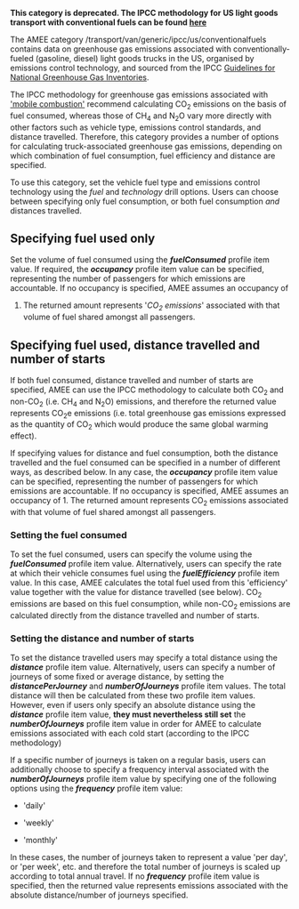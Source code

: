 **This category is deprecated. The IPCC methodology for US light goods
transport with conventional fuels can be found
[here](US_road_transport_by_IPCC)**

The AMEE category /transport/van/generic/ipcc/us/conventionalfuels
contains data on greenhouse gas emissions associated with
conventionally-fueled (gasoline, diesel) light goods trucks in the US,
organised by emissions control technology, and sourced from the IPCC
[Guidelines for National Greenhouse Gas
Inventories](http://www.ipcc-nggip.iges.or.jp/).

The IPCC methodology for greenhouse gas emissions associated with
['mobile
combustion'](http://www.ipcc-nggip.iges.or.jp/public/2006gl/pdf/2_Volume2/V2_3_Ch3_Mobile_Combustion.pdf)
recommend calculating CO<sub>2</sub> emissions on the basis of fuel consumed,
whereas those of CH<sub>4</sub> and N<sub>2</sub>O vary more directly with other
factors such as vehicle type, emissions control standards, and distance
travelled. Therefore, this category provides a number of options for
calculating truck-associated greenhouse gas emissions, depending on
which combination of fuel consumption, fuel efficiency and distance are
specified.

To use this category, set the vehicle fuel type and emissions control
technology using the *fuel* and *technology* drill options. Users can
choose between specifying only fuel consumption, or both fuel
consumption *and* distances travelled.

## Specifying fuel used only

Set the volume of fuel consumed using the ***fuelConsumed*** profile
item value. If required, the ***occupancy*** profile item value can be
specified, representing the number of passengers for which emissions are
accountable. If no occupancy is specified, AMEE assumes an occupancy of
1. The returned amount represents '*CO<sub>2</sub> emissions*' associated with
that volume of fuel shared amongst all passengers.

## Specifying fuel used, distance travelled and number of starts

If both fuel consumed, distance travelled and number of starts are
specified, AMEE can use the IPCC methodology to calculate both CO<sub>2</sub>
and non-CO<sub>2</sub> (i.e. CH<sub>4</sub> and N<sub>2</sub>O) emissions, and therefore the
returned value represents CO<sub>2</sub>e emissions (i.e. total greenhouse gas
emissions expressed as the quantity of CO<sub>2</sub> which would produce the
same global warming effect).

If specifying values for distance and fuel consumption, both the
distance travelled and the fuel consumed can be specified in a number of
different ways, as described below. In any case, the ***occupancy***
profile item value can be specified, representing the number of
passengers for which emissions are accountable. If no occupancy is
specified, AMEE assumes an occupancy of 1. The returned amount
represents CO<sub>2</sub> emissions associated with that volume of fuel shared
amongst all passengers.

### Setting the fuel consumed

To set the fuel consumed, users can specify the volume using the
***fuelConsumed*** profile item value. Alternatively, users can specify
the rate at which their vehicle consumes fuel using the
***fuelEfficiency*** profile item value. In this case, AMEE calculates
the total fuel used from this 'efficiency' value together with the value
for distance travelled (see below). CO<sub>2</sub> emissions are based on this
fuel consumption, while non-CO<sub>2</sub> emissions are calculated directly
from the distance travelled and number of starts.

### Setting the distance and number of starts

To set the distance travelled users may specify a total distance using
the ***distance*** profile item value. Alternatively, users can specify
a number of journeys of some fixed or average distance, by setting the
***distancePerJourney*** and ***numberOfJourneys*** profile item values.
The total distance will then be calculated from these two profile item
values. However, even if users only specify an absolute distance using
the ***distance*** profile item value, **they must nevertheless still
set** the ***numberOfJourneys*** profile item value in order for AMEE to
calculate emissions associated with each cold start (according to the
IPCC methodology)

If a specific number of journeys is taken on a regular basis, users can
additionally choose to specify a frequency interval associated with the
***numberOfJourneys*** profile item value by specifying one of the
following options using the ***frequency*** profile item value:

  - 'daily'

<!-- end list -->

  - 'weekly'

<!-- end list -->

  - 'monthly'

In these cases, the number of journeys taken to represent a value 'per
day', or 'per week', etc. and therefore the total number of journeys is
scaled up according to total annual travel. If no ***frequency***
profile item value is specified, then the returned value represents
emissions associated with the absolute distance/number of journeys
specified.
